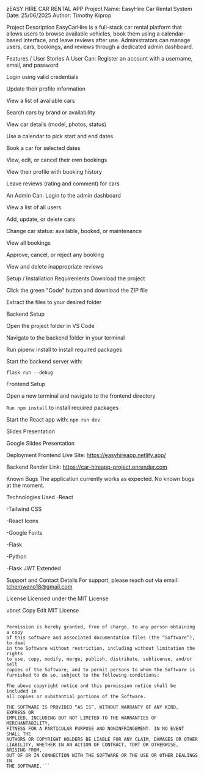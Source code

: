 zEASY HIRE CAR RENTAL APP
Project Name: EasyHire Car Rental System
Date: 25/06/2025
Author: Timothy Kiprop

Project Description
EasyCarHire is a full-stack car rental platform that allows users to browse available vehicles, book them using a calendar-based interface, and leave reviews after use.
Administrators can manage users, cars, bookings, and reviews through a dedicated admin dashboard.

Features / User Stories
A User Can:
Register an account with a username, email, and password

Login using valid credentials

Update their profile information

 View a list of available cars

Search cars by brand or availability

View car details (model, photos, status)

 Use a calendar to pick start and end dates

 Book a car for selected dates

View, edit, or cancel their own bookings

View their profile with booking history

Leave reviews (rating and comment) for cars

An Admin Can:
Login to the admin dashboard

View a list of all users

Add, update, or delete cars

Change car status: available, booked, or maintenance

View all bookings

Approve, cancel, or reject any booking

View and delete inappropriate reviews

Setup / Installation Requirements
Download the project

Click the green "Code" button and download the ZIP file

Extract the files to your desired folder

Backend Setup

Open the project folder in VS Code

Navigate to the backend folder in your terminal

Run pipenv install to install required packages

Start the backend server with:


```flask run --debug```

Frontend Setup

Open a new terminal and navigate to the frontend directory

```Run npm install``` to install required packages

Start the React app with:
```npm run dev```


Slides Presentation

Google Slides Presentation

Deployment
Frontend Live Site: https://easyhireapp.netlify.app/

Backend Render Link: https://car-hireapp-project.onrender.com

Known Bugs
The application currently works as expected. No known bugs at the moment.

Technologies Used
-React

-Tailwind CSS

-React Icons

-Google Fonts

-Flask

-Python

-Flask JWT Extended

Support and Contact Details
For support, please reach out via email:
tchemweno18@gmail.com

License
Licensed under the MIT License

vbnet
Copy
Edit
MIT License

```Copyright (c) 2025 Timothy Kiprop

Permission is hereby granted, free of charge, to any person obtaining a copy
of this software and associated documentation files (the “Software”), to deal
in the Software without restriction, including without limitation the rights
to use, copy, modify, merge, publish, distribute, sublicense, and/or sell
copies of the Software, and to permit persons to whom the Software is
furnished to do so, subject to the following conditions:

The above copyright notice and this permission notice shall be included in
all copies or substantial portions of the Software.

THE SOFTWARE IS PROVIDED “AS IS”, WITHOUT WARRANTY OF ANY KIND, EXPRESS OR
IMPLIED, INCLUDING BUT NOT LIMITED TO THE WARRANTIES OF MERCHANTABILITY,
FITNESS FOR A PARTICULAR PURPOSE AND NONINFRINGEMENT. IN NO EVENT SHALL THE
AUTHORS OR COPYRIGHT HOLDERS BE LIABLE FOR ANY CLAIM, DAMAGES OR OTHER
LIABILITY, WHETHER IN AN ACTION OF CONTRACT, TORT OR OTHERWISE, ARISING FROM,
OUT OF OR IN CONNECTION WITH THE SOFTWARE OR THE USE OR OTHER DEALINGS IN
THE SOFTWARE.```
